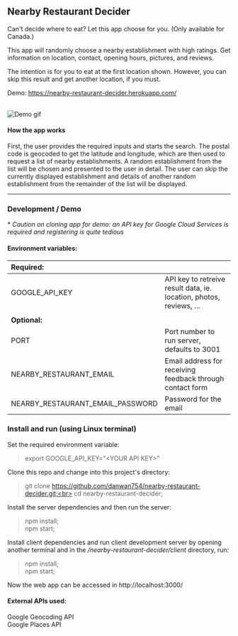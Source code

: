 ## Nearby Restaurant Decider

Can't decide where to eat? Let this app choose for you. (Only available for Canada.)<br>

This app will randomly choose a nearby establishment with high ratings. Get information on location, contact, opening hours, pictures, and reviews.

The intention is for you to eat at the first location shown. However, you can skip this result and get another location, if you must.

Demo: https://nearby-restaurant-decider.herokuapp.com/<br><br>

![Demo gif](../assets/demo.gif)

#### How the app works

First, the user provides the required inputs and starts the search. The postal code is geocoded to get the latitude and longitude, which are then used to request a list of nearby establishments. A random establishment from the list will be chosen and presented to the user in detail. The user can skip the currently displayed establishment and details of another random establishment from the remainder of the list will be displayed.

------------------
### Development / Demo
\* *Caution on cloning app for demo: an API key for Google Cloud Services is required and registering is quite tedious*

#### Environment variables:
|Required: | |
:---|---|
| GOOGLE_API_KEY | API key to retreive result data, ie. location, photos, reviews, ... |
| | |
|**Optional:** | |
| PORT | Port number to run server, defaults to 3001 |
| NEARBY_RESTAURANT_EMAIL | Email address for receiving feedback through contact form |
| NEARBY_RESTAURANT_EMAIL_PASSWORD | Password for the email |


### Install and run (using Linux terminal)

Set the required environment variable:
> export GOOGLE_API_KEY="\<YOUR API KEY\>"

Clone this repo and change into this project's directory:
> git clone https://github.com/danwan754/nearby-restaurant-decider.git;<br>
> cd nearby-restaurant-decider;

Install the server dependencies and then run the server:
> npm install;<br>
> npm start;

Install client dependencies and run client development server by opening another terminal and in the */nearby-restaurant-decider/client* directory,  run:
> npm install;<br>
> npm start;

Now the web app can be accessed in http://localhost:3000/


#### External APIs used:
Google Geocoding API<br>
Google Places API
